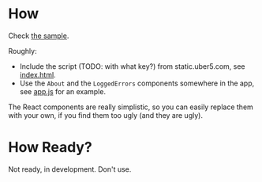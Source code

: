 # How

Check [the sample](./sample).

Roughly:

* Include the script (TODO: with what key?) from static.uber5.com, see
  [index.html](./sample/index.html).
* Use the `About` and the `LoggedErrors` components somewhere in the app, see
  [app.js](./sample/app.js) for an example.

The React components are really simplistic, so you can easily replace them with
your own, if you find them too ugly (and they are ugly).

# How Ready?

Not ready, in development. Don't use.
